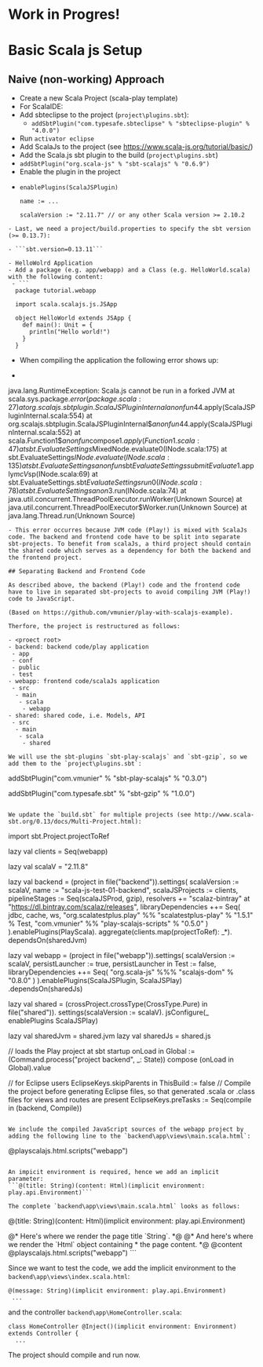 # Work in Progres!

# Basic Scala js Setup 

## Naive (non-working) Approach
- Create a new Scala Project (scala-play template)
- For ScalaIDE:
 - Add sbteclipse to the project (`project\plugins.sbt`):
   - ```addSbtPlugin("com.typesafe.sbteclipse" % "sbteclipse-plugin" % "4.0.0")```
 -  Run `activator eclipse`
- Add ScalaJs to the project (see https://www.scala-js.org/tutorial/basic/)
 - Add the Scala.js sbt plugin to the build (`project\plugins.sbt`)
  - ```addSbtPlugin("org.scala-js" % "sbt-scalajs" % "0.6.9")```
 - Enable the plugin in the project
  - ```
    enablePlugins(ScalaJSPlugin)

    name := ...

    scalaVersion := "2.11.7" // or any other Scala version >= 2.10.2
  ```
 - Last, we need a project/build.properties to specify the sbt version (>= 0.13.7):
 
  - ```sbt.version=0.13.11```
 
 - HelloWolrd Application
  - Add a package (e.g. app/webapp) and a Class (e.g. HelloWorld.scala) with the following content:
   - ```
    package tutorial.webapp
    
    import scala.scalajs.js.JSApp
    
    object HelloWorld extends JSApp {
      def main(): Unit = {
        println("Hello world!")
      }
    }
   ```
- When compiling the application the following error shows up:
 - ```
  java.lang.RuntimeException: Scala.js cannot be run in a forked JVM
        at scala.sys.package$.error(package.scala:27)
        at org.scalajs.sbtplugin.ScalaJSPluginInternal$$anonfun$44.apply(ScalaJSPluginInternal.scala:554)
        at org.scalajs.sbtplugin.ScalaJSPluginInternal$$anonfun$44.apply(ScalaJSPluginInternal.scala:552)
        at scala.Function1$$anonfun$compose$1.apply(Function1.scala:47)
        at sbt.EvaluateSettings$MixedNode.evaluate0(INode.scala:175)
        at sbt.EvaluateSettings$INode.evaluate(INode.scala:135)
        at sbt.EvaluateSettings$$anonfun$sbt$EvaluateSettings$$submitEvaluate$1.apply$mcV$sp(INode.scala:69)
        at sbt.EvaluateSettings.sbt$EvaluateSettings$$run0(INode.scala:78)
        at sbt.EvaluateSettings$$anon$3.run(INode.scala:74)
        at java.util.concurrent.ThreadPoolExecutor.runWorker(Unknown Source)
        at java.util.concurrent.ThreadPoolExecutor$Worker.run(Unknown Source)
        at java.lang.Thread.run(Unknown Source)
 ```
 - This error occurres because JVM code (Play!) is mixed with ScalaJs code. The backend and frontend code have to be split into separate sbt-projects. To benefit from scalaJs, a third project should contain the shared code which serves as a dependency for both the backend and the frontend project.
 
 ## Separating Backend and Frontend Code
 
 As described above, the backend (Play!) code and the frontend code have to live in separated sbt-projects to avoid compiling JVM (Play!) code to JavaScript.
 
(Based on https://github.com/vmunier/play-with-scalajs-example).

Therfore, the project is restructured as follows:

- <proect root>
 - backend: backend code/play application
  - app
  - conf
  - public
  - test
 - webapp: frontend code/scalaJs application
  - src
   - main
    - scala
     - webapp
 - shared: shared code, i.e. Models, API
  - src
   - main
    - scala
     - shared

We will use the sbt-plugins `sbt-play-scalajs` and `sbt-gzip`, so we add them to the `project\plugins.sbt`: 
```
addSbtPlugin("com.vmunier" % "sbt-play-scalajs" % "0.3.0")

addSbtPlugin("com.typesafe.sbt" % "sbt-gzip" % "1.0.0")
```

We update the `build.sbt` for multiple projects (see http://www.scala-sbt.org/0.13/docs/Multi-Project.html):
 ```
import sbt.Project.projectToRef

lazy val clients = Seq(webapp)

lazy val scalaV = "2.11.8"

lazy val backend = (project in file("backend")).settings(
  scalaVersion := scalaV,
  name := "scala-js-test-01-backend",
  scalaJSProjects := clients,
  pipelineStages := Seq(scalaJSProd, gzip),
  resolvers += "scalaz-bintray" at "https://dl.bintray.com/scalaz/releases",
	  libraryDependencies ++= Seq(
	  jdbc,
	  cache,
	  ws,
	  "org.scalatestplus.play" %% "scalatestplus-play" % "1.5.1" % Test,
	  "com.vmunier" %% "play-scalajs-scripts" % "0.5.0"
  )
).enablePlugins(PlayScala).
  aggregate(clients.map(projectToRef): _*).
  dependsOn(sharedJvm)
  
lazy val webapp = (project in file("webapp")).settings(
  scalaVersion := scalaV,
  persistLauncher := true,
  persistLauncher in Test := false,
  libraryDependencies ++= Seq(
    "org.scala-js" %%% "scalajs-dom" % "0.8.0"
  )
).enablePlugins(ScalaJSPlugin, ScalaJSPlay)
 .dependsOn(sharedJs)

lazy val shared = (crossProject.crossType(CrossType.Pure) in file("shared")).
  settings(scalaVersion := scalaV).
  jsConfigure(_ enablePlugins ScalaJSPlay)
  
lazy val sharedJvm = shared.jvm
lazy val sharedJs = shared.js

// loads the Play project at sbt startup
onLoad in Global := (Command.process("project backend", _: State)) compose (onLoad in Global).value

// for Eclipse users
EclipseKeys.skipParents in ThisBuild := false
// Compile the project before generating Eclipse files, so that generated .scala or .class files for views and routes are present
EclipseKeys.preTasks := Seq(compile in (backend, Compile))
 ```
 
 We include the compiled JavaScript sources of the webapp project by adding the following line to the `backend\app\views\main.scala.html`:
 ```
 @playscalajs.html.scripts("webapp")
 ```
 
 An impicit environment is required, hence we add an implicit parameter:
 ```@(title: String)(content: Html)(implicit environment: play.api.Environment)```
 
 The complete `backend\app\views\main.scala.html` looks as follows:
 ```
 @(title: String)(content: Html)(implicit environment: play.api.Environment)

<!DOCTYPE html>
<html lang="en">
    <head>
        @* Here's where we render the page title `String`. *@
        <title>@title</title>
        <link rel="stylesheet" media="screen" href="@routes.Assets.versioned("stylesheets/main.css")">
        <link rel="shortcut icon" type="image/png" href="@routes.Assets.versioned("images/favicon.png")">
        <script src="@routes.Assets.versioned("javascripts/hello.js")" type="text/javascript"></script>
    </head>
    <body>
        @* And here's where we render the `Html` object containing
         * the page content. *@
        @content
        @playscalajs.html.scripts("webapp")
    </body>
</html>
 ```
 
 Since we want to test the code, we add the implicit environment to the `backend\app\views\index.scala.html`:
 ```
 @(message: String)(implicit environment: play.api.Environment)
  ...
 ````
 and the controller `backend\app\HomeController.scala`:
 ```
 class HomeController @Inject()(implicit environment: Environment) extends Controller {
   ...
 ```
 
 The project should compile and run now.